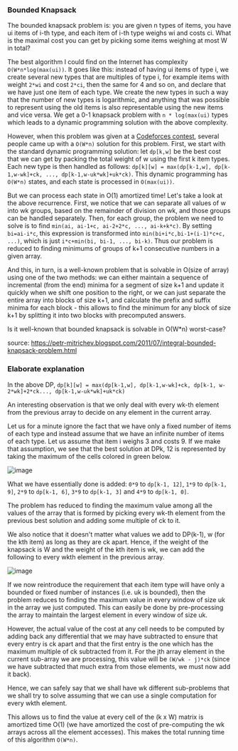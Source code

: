 ### Bounded Knapsack

The bounded knapsack problem is: you are given n types of items, you have ui items of i-th type, and each item of i-th type weighs wi and costs ci. What is the maximal cost you can get by picking some items weighing at most W in total?

The best algorithm I could find on the Internet has complexity `O(W*n*log(max(ui))`. It goes like this: instead of having ui items of type i, we create several new types that are multiples of type i, for example items with weight `2*wi` and cost `2*ci`, then the same for 4 and so on, and declare that we have just one item of each type. We create the new types in such a way that the number of new types is logarithmic, and anything that was possible to represent using the old items is also representable using the new items and vice versa. We get a 0-1 knapsack problem with `n * log(max(ui)` types which leads to a dynamic programming solution with the above complexity.

However, when this problem was given at a [Codeforces contest](https://codeforces.com/problemset/problem/95/E), several people came up with a `O(W*n)` solution for this problem. First, we start with the standard dynamic programming solution: let `dp[k,w]` be the best cost that we can get by packing the total weight of w using the first k item types. Each new type is then handled as follows: `dp[k][w] = max(dp[k-1,w], dp[k-1,w-wk]+ck, ..., dp[k-1,w-uk*wk]+uk*ck)`. This dynamic programming has `O(W*n)` states, and each state is processed in `O(max(ui))`.

But we can process each state in O(1) amortized time! Let's take a look at the above recurrence. First, we notice that we can separate all values of w into wk groups, based on the remainder of division on wk, and those groups can be handled separately. Then, for each group, the problem we need to solve is to find `min(ai, ai-1+c, ai-2+2*c, ..., ai-k+k*c)`. By setting `bi=ai-i*c`, this expression is transformed into `min(bi+i*c,bi-1+(i-1)*c+c, ...)`, which is just `i*c+min(bi, bi-1, ..., bi-k)`. Thus our problem is reduced to finding minimums of groups of k+1 consecutive numbers in a given array.

And this, in turn, is a well-known problem that is solvable in O(size of array) using one of the two methods: we can either maintain a sequence of incremental (from the end) minima for a segment of size k+1 and update it quickly when we shift one position to the right, or we can just separate the entire array into blocks of size k+1, and calculate the prefix and suffix minima for each block - this allows to find the minimum for any block of size k+1 by splitting it into two blocks with precomputed answers.

Is it well-known that bounded knapsack is solvable in O(W*n) worst-case?

source: https://petr-mitrichev.blogspot.com/2011/07/integral-bounded-knapsack-problem.html

### Elaborate explanation

In the above DP, `dp[k][w] = max(dp[k-1,w], dp[k-1,w-wk]+ck, dp[k-1, w-2*wk]+2*ck..., dp[k-1,w-uk*wk]+uk*ck)`

An interesting observation is that we only deal with every wk-th element from the previous array to decide on any element in the current array.

Let us for a minute ignore the fact that we have only a fixed number of items of each type and instead assume that we have an infinite number of items of each type. Let us assume that item i weighs 3 and costs 9. If we make that assumption, we see that the best solution at DPk, 12 is represented by taking the maximum of the cells colored in green below.

![image](https://user-images.githubusercontent.com/19663316/117568034-3f866c80-b0dc-11eb-92ac-bf7348b72b01.png)

What we have essentially done is added: `0*9` to `dp[k-1, 12]`, `1*9` to `dp[k-1, 9]`, `2*9` to `dp[k-1, 6]`, `3*9` to `dp[k-1, 3]` and `4*9` to `dp[k-1, 0]`.

The problem has reduced to finding the maximum value among all the values of the array that is formed by picking every wk-th element from the previous best solution and adding some multiple of ck to it.

We also notice that it doesn't matter what values we add to DP(k-1), w (for the kth item) as long as they are ck apart. Hence, if the weight of the knapsack is W and the weight of the kth item is wk, we can add the following to every wkth element in the previous array.

![image](https://user-images.githubusercontent.com/19663316/117568185-a6a42100-b0dc-11eb-88f2-0215827d37c1.png)

If we now reintroduce the requirement that each item type will have only a bounded or fixed number of instances (i.e. uk is bounded), then the problem reduces to finding the maximum value in every window of size uk in the array we just computed. This can easily be done by pre-processing the array to maintain the largest element in every window of size uk.

However, the actual value of the cost at any cell needs to be computed by adding back any differential that we may have subtracted to ensure that every entry is ck apart and that the first entry is the one which has the maximum multiple of ck subtracted from it. For the jth array element in the current sub-array we are processing, this value will be `(W/wk - j)*ck` (since we have subtracted that much extra from those elements, we must now add it back).

Hence, we can safely say that we shall have wk different sub-problems that we shall try to solve assuming that we can use a single computation for every wkth element.

This allows us to find the value at every cell of the (k x W) matrix is amortized time O(1) (we have amortized the cost of pre-computing the wk arrays across all the element accesses). This makes the total running time of this algorithm `O(W*n)`.
